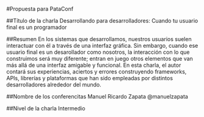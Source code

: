 #Propuesta para PataConf

##Título de la charla
Desarrollando para desarrolladores: Cuando tu usuario final es un programador

##Resumen
En los sistemas que desarrollamos, nuestros usuarios suelen interactuar con él a través de una interfaz gráfica.
Sin embargo, cuando ese usuario final es un desarollador como nosotros, la interacción con lo que construimos será muy diferente; entran
en juego otros elementos que van más allá de una interfaz amigable y funcional. 
En esta charla, el autor contará sus experiencias, aciertos y errores construyendo frameworks, APIs, librerías y plataformas que han sido
empleadas por distintos desarrolladores alrededor del mundo.

##Nombre de los conferencitas
Manuel Ricardo Zapata @manuelzapata

##Nivel de la charla
Intermedio
